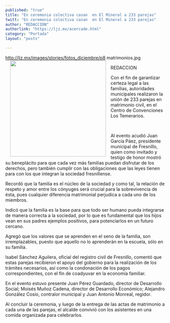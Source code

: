 ```yaml
---
published: "true"
title: "En ceremonia colectiva casan  en El Mineral a 233 parejas"
twitt: "En ceremonia colectiva casan  en El Mineral a 233 parejas"
author: "REDACCION"
authorlink: "https://ljz.mx/acercade.html"
category: "Portada"
layout: "posts"

---
```

http://ljz.mx/images/stories/fotos_diciembre/p8 matrimonios.jpg
[<img src="http://ljz.mx/images/stories/fotos_diciembre/p8 matrimonios.jpg" border="0" width="300" style="margin-left: 15px; margin-right: 15px; float: left;" />][1]


  REDACCION



  Con el fin de garantizar certeza legal a las familias, autoridades municipales realizaron la unión de 233 parejas en matrimonio civil, en el Centro de Convenciones Los Temerarios.


 


  Al evento acudió Juan García Páez, presidente municipal de Fresnillo, quien como invitado y testigo de honor mostró su beneplácito para que cada vez más familias puedan disfrutar de los derechos, pero también cumplir con las obligaciones que las leyes tienen para con los que integran la sociedad fresnillense.



  Recordó que la familia es el núcleo de la sociedad y como tal, la relación de respeto y amor entre los cónyuges será crucial para la sobrevivencia de ésta, pues cualquier diferencia matrimonial perjudica a cada uno de los miembros.



  Indicó que la familia es la base para que todo ser humano pueda integrarse de manera correcta a la sociedad, por lo que es fundamental que los hijos vean en sus padres ejemplos positivos, para potenciarlos en un futuro cercano.



  Agregó que los valores que se aprenden en el seno de la familia, son irremplazables, puesto que aquello no lo aprenderán en la escuela, sólo en su familia.



  Isabel Sánchez Aguilera, oficial del registro civil de Fresnillo, comentó que estas parejas recibieron el apoyo del gobierno para la realización de los trámites necesarios, así como la condonación de los pagos correspondientes, con el fin de coadyuvar en la economía familiar.



  En el evento estuvo presente Juan Pérez Guardado, director de Desarrollo Social; Moisés Muñoz Cadena, director de Desarrollo Económico; Alejandro González Cosío, contralor municipal y Juan Antonio Monreal, regidor.



  Al concluir la ceremonia, y luego de la entrega de las actas de matrimonio a cada una de las parejas, el alcalde convivió con los asistentes en una comida organizada para celebrarlos.


 [1]: index.php?option=com_content&view=article&id=11375:en-ceremonia-colectiva-casan-en-el-mineral-a-233-parejas&catid=76:municipios&Itemid=130
